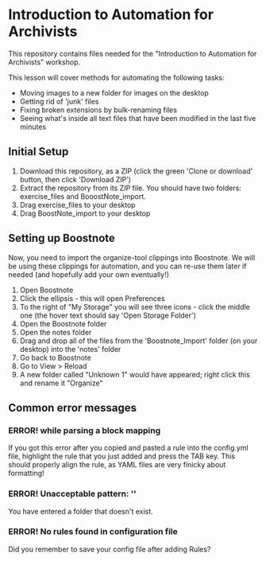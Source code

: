 # Introduction to Automation for Archivists

This repository contains files needed for the "Introduction to Automation for Archivists" workshop.

This lesson will cover methods for automating the following tasks:

- Moving images to a new folder for images on the desktop
- Getting rid of 'junk' files
- Fixing broken extensions by bulk-renaming files
- Seeing what's inside all text files that have been modified in the last five minutes

## Initial Setup

1. Download this repository, as a ZIP (click the green 'Clone or download' button, then click 'Download ZIP') 
2. Extract the repository from its ZIP file. You should have two folders: exercise_files and BooostNote_import.
3. Drag exercise_files to your desktop
4. Drag BoostNote_import to your desktop

## Setting up Boostnote ##

Now, you need to import the organize-tool clippings into Boostnote. We will be using these clippings for automation, and you can re-use them later if needed (and hopefully add your own eventually!)

1. Open Boostnote
2. Click the ellipsis - this will open Preferences
3. To the right of "My Storage" you will see three icons - click the middle one (the hover text should say 'Open Storage Folder')
4. Open the Boostnote folder
5. Open the notes folder
6. Drag and drop all of the files from the 'Boostnote_Import' folder (on your desktop) into the 'notes' folder
7. Go back to Boostnote
8. Go to View > Reload
9. A new folder called "Unknown 1" would have appeared; right click this and rename it "Organize"

## Common error messages

### ERROR! while parsing a block mapping

If you got this error after you copied and pasted a rule into the config.yml file, highlight the rule that you just added and press the TAB key. This should properly align the rule, as YAML files are very finicky about formatting!

### ERROR! Unacceptable pattern: ''

You have entered a folder that doesn't exist.

### ERROR! No rules found in configuration file

Did you remember to save your config file after adding Rules?
